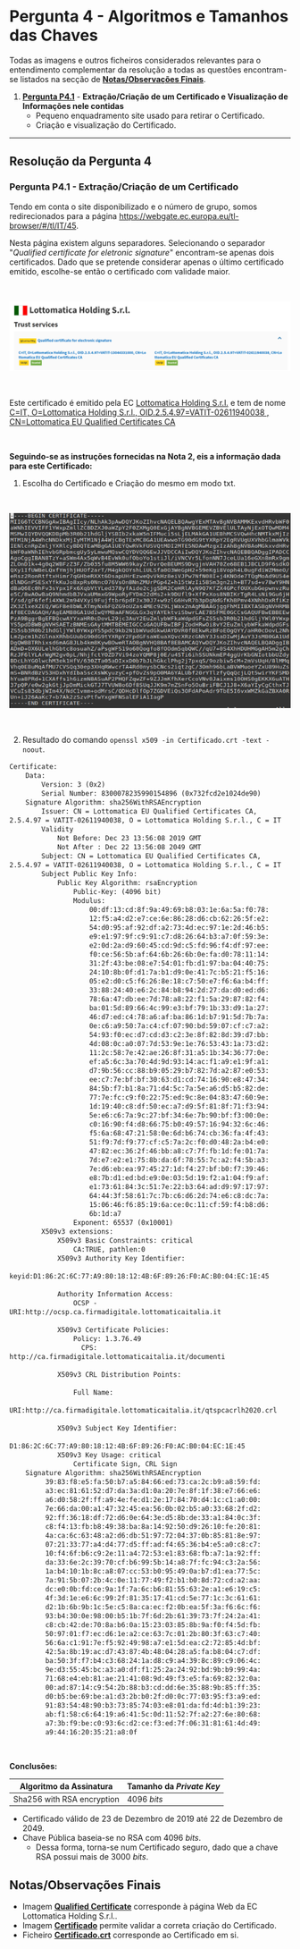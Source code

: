 # Pergunta 4 - Algoritmos e Tamanhos das Chaves

Todas as imagens e outros ficheiros considerados relevantes para o entendimento complementar da resolução a todas as questões encontram-se listados na secção de [**Notas/Observações Finais**](#notasobservações-finais).

1. [**Pergunta P4.1**](#pergunta-p41---extraçãocriação-de-um-certificado) - **Extração/Criação de um Certificado e Visualização de Informações nele contidas**
    - Pequeno enquadramento site usado para retirar o Certificado.
    - Criação e visualização do Certificado.
    
---

## Resolução da Pergunta 4

### Pergunta P4.1 - Extração/Criação de um Certificado

Tendo em conta o site disponibilizado e o número de grupo, somos redirecionados para a página https://webgate.ec.europa.eu/tl-browser/#/tl/IT/45.

Nesta página existem alguns separadores. Selecionando o separador "*Qualified certificate for eletronic signature*" encontram-se apenas dois certificados. Dado que se pretende considerar apenas o último certificado emitido, escolhe-se então o certificado com validade maior.

<br/>

<p align="center">
    <img src="Images/Qualified Certificate.png">
</p>


<br/>

 Este certificado é emitido pela EC [Lottomatica Holding S.r.l.](https://webgate.ec.europa.eu/tl-browser/#/tl/IT/45) e tem de nome [C=IT, O=Lottomatica Holding S.r.l., OID.2.5.4.97=VATIT-02611940038
, CN=Lottomatica EU Qualified Certificates CA](https://webgate.ec.europa.eu/tl-browser/#/tl/IT/45/2)

<br/>

**Seguindo-se as instruções fornecidas na Nota 2, eis a informação dada para este Certificado:**

1. Escolha do Certificado e Criação do mesmo em modo txt.

<br/>

<p align="center">
    <img width="519" height="349" src="Images/Certificado.png">
</p>


<br/>

2. Resultado do comando `openssl x509 -in Certificado.crt -text -noout`.

```
Certificate:
    Data:
        Version: 3 (0x2)
        Serial Number: 8300078235990154896 (0x732fcd2e1024de90)
    Signature Algorithm: sha256WithRSAEncryption
        Issuer: CN = Lottomatica EU Qualified Certificates CA, 2.5.4.97 = VATIT-02611940038, O = Lottomatica Holding S.r.l., C = IT
        Validity
            Not Before: Dec 23 13:56:08 2019 GMT
            Not After : Dec 22 13:56:08 2049 GMT
        Subject: CN = Lottomatica EU Qualified Certificates CA, 2.5.4.97 = VATIT-02611940038, O = Lottomatica Holding S.r.l., C = IT
        Subject Public Key Info:
            Public Key Algorithm: rsaEncryption
                Public-Key: (4096 bit)
                Modulus:
                    00:df:13:cd:8f:9a:49:69:b8:03:1e:6a:5a:f0:78:
                    12:f5:a4:d2:e7:ce:6e:86:28:d6:cb:62:26:5f:e2:
                    54:d0:95:af:92:df:a2:73:4d:ec:97:1e:2d:46:b5:
                    e9:e1:97:9f:c9:91:c7:d8:26:64:b3:a7:0f:59:3e:
                    e2:0d:2a:d9:60:45:cd:9d:c5:fd:96:f4:df:97:ee:
                    f0:ce:56:5b:af:64:6b:26:6b:0e:fa:d0:78:11:14:
                    31:2f:43:be:08:e7:54:01:fb:d1:97:ba:04:40:75:
                    24:10:8b:0f:d1:7a:b1:d9:0e:41:7c:b5:21:f5:16:
                    05:e2:d0:c5:f6:26:8e:18:c7:50:e7:f6:6a:b4:ff:
                    33:88:24:40:e6:2c:84:b8:94:2d:27:da:d0:ed:d6:
                    78:6a:47:db:ee:7d:78:a8:22:f1:5a:29:87:82:f4:
                    ba:01:5d:89:66:4c:99:e3:bf:79:1b:33:d9:1a:27:
                    46:d7:ed:c4:78:a6:af:ba:86:1d:b7:91:5d:7b:7a:
                    0e:c6:a9:50:7a:c4:cf:07:90:bd:59:07:cf:c7:a2:
                    54:93:f0:ec:d7:cd:d3:c2:3e:8f:82:8d:39:d7:bb:
                    4d:08:0c:a0:07:7d:53:9e:1e:76:53:43:1a:73:d2:
                    11:2c:58:7e:42:ae:26:8f:31:a5:1b:34:36:77:0e:
                    ef:a5:6c:3a:70:4d:9d:93:14:ac:f1:a9:e1:9f:a1:
                    d7:9b:56:cc:88:b9:05:29:b7:82:7d:a2:87:e0:53:
                    ee:c7:7e:bf:bf:30:63:d1:cd:74:16:90:e8:47:34:
                    84:5b:f7:b1:8a:71:d4:5c:7a:5e:a6:d5:b5:82:de:
                    77:7e:fc:c9:f0:22:75:ed:9c:8e:04:83:47:60:9e:
                    1d:19:40:c8:df:50:ec:a7:d9:5f:81:8f:71:f3:94:
                    5e:e6:c6:7a:9c:27:bf:34:6e:7b:90:bf:f3:00:0e:
                    c0:16:90:f4:d8:66:75:b0:49:57:16:94:32:6c:46:
                    f5:6a:68:47:21:58:0e:6d:b6:74:cb:36:fa:4f:43:
                    51:f9:7d:f9:77:cf:c5:7a:2c:f0:d0:48:2a:b4:e0:
                    47:82:ec:36:2f:46:bb:a8:c7:7f:fb:1d:fe:01:7a:
                    7d:e7:e2:e1:75:8b:da:6f:78:55:7c:a2:f4:5b:a3:
                    7e:d6:eb:ea:97:45:27:1d:f4:27:bf:b0:f7:39:46:
                    e8:7b:d1:ed:bd:e9:0e:03:5d:19:f2:a1:04:f9:af:
                    e1:73:61:84:3c:51:7e:22:b3:64:ad:d9:97:17:97:
                    64:44:3f:58:61:7c:7b:c6:d6:2d:74:e6:c8:dc:7a:
                    15:06:46:f6:85:19:6a:ce:0c:11:cf:59:f4:b8:d6:
                    6b:1d:a7
                Exponent: 65537 (0x10001)
        X509v3 extensions:
            X509v3 Basic Constraints: critical
                CA:TRUE, pathlen:0
            X509v3 Authority Key Identifier: 
                keyid:D1:86:2C:6C:77:A9:80:18:12:4B:6F:89:26:F0:AC:B0:04:EC:1E:45

            Authority Information Access: 
                OCSP - URI:http://ocsp.ca.firmadigitale.lottomaticaitalia.it

            X509v3 Certificate Policies: 
                Policy: 1.3.76.49
                  CPS: http://ca.firmadigitale.lottomaticaitalia.it/documenti

            X509v3 CRL Distribution Points: 

                Full Name:
                  URI:http://ca.firmadigitale.lottomaticaitalia.it/qtspcacrlh2020.crl

            X509v3 Subject Key Identifier: 
                D1:86:2C:6C:77:A9:80:18:12:4B:6F:89:26:F0:AC:B0:04:EC:1E:45
            X509v3 Key Usage: critical
                Certificate Sign, CRL Sign
    Signature Algorithm: sha256WithRSAEncryption
         39:83:f8:e5:fa:50:b7:a5:84:66:ed:73:ca:2c:b9:a8:59:fd:
         a3:ec:81:61:52:d7:da:3a:d1:0a:20:7e:8f:1f:38:e7:66:e6:
         a6:d0:58:2f:ff:a9:4e:fe:d1:2e:17:84:70:d4:1c:c1:a0:00:
         7e:66:da:00:a1:47:32:45:ea:56:0b:02:b5:a0:33:68:2f:d2:
         92:ff:36:18:df:72:d6:0e:64:3e:d5:8b:de:33:a1:84:0c:3f:
         c8:f4:13:fb:b8:49:38:ba:8a:14:92:50:d9:26:10:fe:20:81:
         4a:ca:6c:63:48:a2:d6:db:51:97:72:04:37:0b:85:81:8e:97:
         07:21:33:77:a4:d4:77:d5:ff:ad:f4:65:36:b4:e5:a0:c8:c7:
         10:f4:6f:b6:c9:2e:11:a4:72:53:e1:83:68:fb:a7:1a:92:ff:
         da:33:6e:2c:39:70:cf:b6:99:5b:14:a8:7f:fc:94:c3:2a:56:
         1a:b4:10:1b:8c:a8:07:cc:53:b0:95:49:0a:b7:d1:ea:77:5c:
         7a:91:5b:07:2b:4c:0e:11:77:49:f2:b1:b0:8d:72:cd:a2:aa:
         dc:e0:0b:fd:ce:9a:1f:7a:6c:b6:81:55:63:2e:a1:e6:19:c5:
         4f:3d:1e:e6:6c:99:2f:81:35:17:41:cd:5e:77:1c:3c:61:61:
         d2:1b:6b:9b:1c:5e:c5:8a:ca:ec:f2:0b:ea:5f:3a:f6:6c:f6:
         93:b4:30:0e:98:00:b5:1b:7f:6d:2b:61:39:73:7f:24:2a:41:
         c8:cb:42:de:70:8a:b6:0a:15:23:03:85:8b:9a:f0:f4:5d:fb:
         50:97:01:f7:ec:d6:1e:a2:ce:63:7c:01:2b:80:3f:63:c7:40:
         56:6a:c1:91:7e:f5:92:49:98:a7:e1:5d:ea:c2:72:85:4d:bf:
         42:5a:8b:19:ac:d7:43:87:4b:48:04:28:a5:fa:b8:04:c7:df:
         ba:50:3f:f7:b4:c3:68:24:1a:d8:c9:a4:39:8c:89:c9:06:4c:
         9e:d3:55:45:bc:a3:a0:df:f1:25:2a:24:92:bd:9b:b9:99:4a:
         71:68:e4:eb:81:ae:21:41:08:9d:49:f3:e5:fa:69:82:32:0a:
         00:ad:87:14:c9:54:2b:88:b3:cd:dd:6e:35:88:9b:85:ff:35:
         d0:b5:be:69:be:a1:d3:2b:b0:2f:d0:0c:77:03:95:f3:a9:ed:
         91:83:54:48:90:b3:73:85:74:03:e8:01:da:fd:4d:b1:39:23:
         ab:f1:58:c6:64:19:a6:41:5c:0d:11:52:7f:a2:27:6e:80:68:
         a7:3b:f9:be:c0:93:6c:d2:ce:f3:ed:7f:06:31:81:61:4d:49:
         a9:44:16:20:35:21:a8:0f
```

<br/>

**Conclusões:**

| Algoritmo da Assinatura    | Tamanho da *Private Key* |
| -------------------------- | ------------------------ |
| Sha256 with RSA encryption | 4096 *bits*              |

- Certificado válido de 23 de Dezembro de 2019 até 22 de Dezembro de 2049.
- Chave Pública baseia-se no RSA com 4096 *bits*.
  - Dessa forma, torna-se num Certificado seguro, dado que a chave RSA possui mais de 3000 *bits*.

## Notas/Observações Finais

- Imagem [**Qualified Certificate**](https://github.com/uminho-miei-engseg-19-20/Grupo5/blob/master/TP1/P4%20-%20Algoritmos%20e%20Tamanhos%20das%20Chaves/Images/Qualified%20Certificate.png) corresponde à página Web da EC Lottomatica Holding S.r.l..
- Imagem [**Certificado**](https://github.com/uminho-miei-engseg-19-20/Grupo5/blob/master/TP1/P4%20-%20Algoritmos%20e%20Tamanhos%20das%20Chaves/Images/Certificado.png) permite validar a correta criação do Certificado.
- Ficheiro [**Certificado.crt**](https://github.com/uminho-miei-engseg-19-20/Grupo5/blob/master/TP1/P4%20-%20Algoritmos%20e%20Tamanhos%20das%20Chaves/Certificado.crt) corresponde ao Certificado em si.

